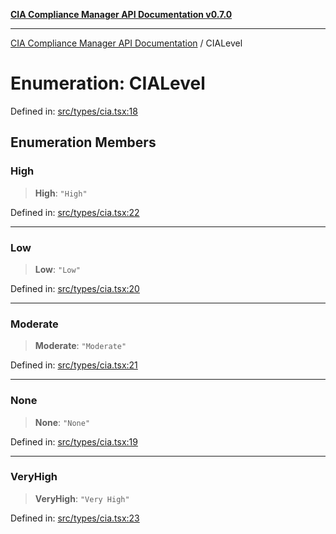 [**CIA Compliance Manager API Documentation v0.7.0**](../README.md)

***

[CIA Compliance Manager API Documentation](../globals.md) / CIALevel

# Enumeration: CIALevel

Defined in: [src/types/cia.tsx:18](https://github.com/Hack23/cia-compliance-manager/blob/main/src/types/cia.tsx#L18)

## Enumeration Members

### High

> **High**: `"High"`

Defined in: [src/types/cia.tsx:22](https://github.com/Hack23/cia-compliance-manager/blob/main/src/types/cia.tsx#L22)

***

### Low

> **Low**: `"Low"`

Defined in: [src/types/cia.tsx:20](https://github.com/Hack23/cia-compliance-manager/blob/main/src/types/cia.tsx#L20)

***

### Moderate

> **Moderate**: `"Moderate"`

Defined in: [src/types/cia.tsx:21](https://github.com/Hack23/cia-compliance-manager/blob/main/src/types/cia.tsx#L21)

***

### None

> **None**: `"None"`

Defined in: [src/types/cia.tsx:19](https://github.com/Hack23/cia-compliance-manager/blob/main/src/types/cia.tsx#L19)

***

### VeryHigh

> **VeryHigh**: `"Very High"`

Defined in: [src/types/cia.tsx:23](https://github.com/Hack23/cia-compliance-manager/blob/main/src/types/cia.tsx#L23)
